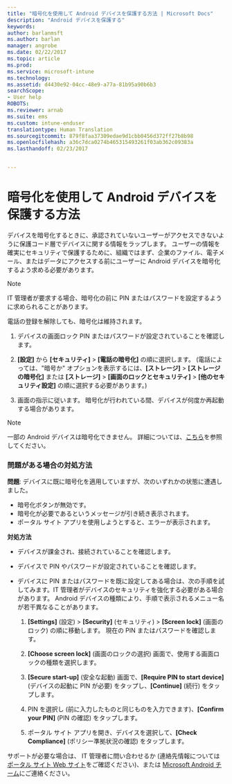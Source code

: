 ```yaml
---
title: "暗号化を使用して Android デバイスを保護する方法 | Microsoft Docs"
description: "Android デバイスを保護する"
keywords: 
author: barlanmsft
ms.author: barlan
manager: angrobe
ms.date: 02/22/2017
ms.topic: article
ms.prod: 
ms.service: microsoft-intune
ms.technology: 
ms.assetid: d4430e92-04cc-48e9-a77a-81b95a90b6b3
searchScope:
- User help
ROBOTS: 
ms.reviewer: arnab
ms.suite: ems
ms.custom: intune-enduser
translationtype: Human Translation
ms.sourcegitcommit: 879f8faa37309edae9d1cbb0456d372ff27b8b98
ms.openlocfilehash: a36c7dca0274b465315493261f03ab362c09383a
ms.lasthandoff: 02/23/2017


---
```



# <a name="how-to-protect-your-android-device-using-encryption"></a>暗号化を使用して Android デバイスを保護する方法

デバイスを暗号化するときに、承認されていないユーザーがアクセスできないように保護コード層でデバイスに関する情報をラップします。 ユーザーの情報を確実にセキュリティで保護するために、組織ではまず、企業のファイル、電子メール、またはデータにアクセスする前にユーザーに Android デバイスを暗号化するよう求める必要があります。

> [!Note]
> IT 管理者が要求する場合、暗号化の前に PIN またはパスワードを設定するように求められることがあります。

電話の登録を解除しても、暗号化は維持されます。

1.  デバイスの画面ロック PIN またはパスワードが設定されていることを確認します。

2.  **[設定]** から **[セキュリティ]** &gt; **[電話の暗号化]** の順に選択します。
    (電話によっては、"暗号か" オプションを表示するには、**[ストレージ]** &gt; **[ストレージの暗号化]** または **[ストレージ]** &gt; **[画面のロックとセキュリティ]** &gt; **[他のセキュリティ設定]** の順に選択する必要があります。)

3.  画面の指示に従います。 暗号化が行われている間、デバイスが何度か再起動する場合があります。

> [!Note]
> 一部の Android デバイスは暗号化できません。 詳細については、[こちら](your-device-appears-encrypted-but-cp-says-otherwise-android.md)を参照してください。

### <a name="what-to-do-if-you-have-issues"></a>問題がある場合の対処方法
**問題**: デバイスに既に暗号化を適用していますが、次のいずれかの状態に遭遇しました。

- 暗号化ボタンが無効です。
- 暗号化が必要であるというメッセージが引き続き表示されます。
- ポータル サイト アプリを使用しようとすると、エラーが表示されます。

**対処方法**

- デバイスが課金され、接続されていることを確認します。
- デバイスで PIN やパスワードが設定されていることを確認します。
- デバイスに PIN またはパスワードを既に設定してある場合は、次の手順を試してみます。IT 管理者がデバイスのセキュリティを強化する必要がある場合があります。 Android デバイスの種類により、手順で表示されるメニュー名が若干異なることがあります。

    1. **[Settings]** (設定) > **[Security]** (セキュリティ) > **[Screen lock]** (画面のロック) の順に移動します。 現在の PIN またはパスワードを確認します。

    2. **[Choose screen lock]** (画面のロックの選択) 画面で、使用する画面ロックの種類を選択します。

    3. **[Secure start-up]** (安全な起動) 画面で、**[Require PIN to start device]** (デバイスの起動に PIN が必要) をタップし、**[Continue]** (続行) をタップします。

    4. PIN を選択し (前に入力したものと同じものを入力できます)、**[Confirm your PIN]** (PIN の確認) をタップします。

    5. ポータル サイト アプリを開き、デバイスを選択して、**[Check Compliance]** (ポリシー準拠状況の確認) をタップします。


サポートが必要な場合は、 IT 管理者に問い合わせるか (連絡先情報については[ポータル サイト Web サイト](http://portal.manage.microsoft.com)をご確認ください)、または [Microsoft Android チーム](mailto:wintunedroidfbk@microsoft.com)にご連絡ください。

